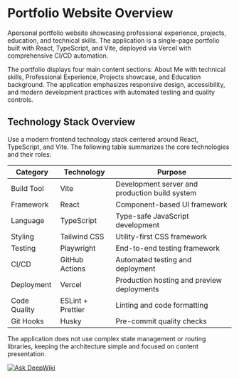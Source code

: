 # Portfolio Website Overview

Apersonal portfolio website showcasing professional experience, projects, education, and technical skills. The application is a single-page portfolio built with React, TypeScript, and Vite, deployed via Vercel with comprehensive CI/CD automation.

The portfolio displays four main content sections: About Me with technical skills, Professional Experience, Projects showcase, and Education background. The application emphasizes responsive design, accessibility, and modern development practices with automated testing and quality controls.

## Technology Stack Overview

Use a modern frontend technology stack centered around React, TypeScript, and Vite. The following table summarizes the core technologies and their roles:

| Category     | Technology        | Purpose                                        |
| ------------ | ----------------- | ---------------------------------------------- |
| Build Tool   | Vite              | Development server and production build system |
| Framework    | React             | Component-based UI framework                   |
| Language     | TypeScript        | Type-safe JavaScript development               |
| Styling      | Tailwind CSS      | Utility-first CSS framework                    |
| Testing      | Playwright        | End-to-end testing framework                   |
| CI/CD        | GitHub Actions    | Automated testing and deployment               |
| Deployment   | Vercel            | Production hosting and preview deployments     |
| Code Quality | ESLint + Prettier | Linting and code formatting                    |
| Git Hooks    | Husky             | Pre-commit quality checks                      |

The application does not use complex state management or routing libraries, keeping the architecture simple and focused on content presentation.

[![Ask DeepWiki](https://deepwiki.com/badge.svg)](https://deepwiki.com/fmarinoa/fmarinoa-portfolio)
